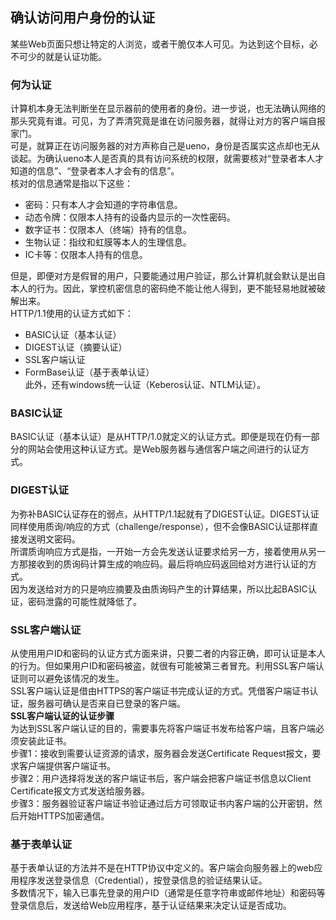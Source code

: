 ## 确认访问用户身份的认证  
某些Web页面只想让特定的人浏览，或者干脆仅本人可见。为达到这个目标，必不可少的就是认证功能。  
### 何为认证  
计算机本身无法判断坐在显示器前的使用者的身份。进一步说，也无法确认网络的那头究竟有谁。可见，为了弄清究竟是谁在访问服务器，就得让对方的客户端自报家门。  
可是，就算正在访问服务器的对方声称自己是ueno，身份是否属实这点却也无从谈起。为确认ueno本人是否真的具有访问系统的权限，就需要核对“登录者本人才知道的信息”、“登录者本人才会有的信息”。  
核对的信息通常是指以下这些：  
* 密码：只有本人才会知道的字符串信息。  
* 动态令牌：仅限本人持有的设备内显示的一次性密码。  
* 数字证书：仅限本人（终端）持有的信息。  
* 生物认证：指纹和虹膜等本人的生理信息。  
* IC卡等：仅限本人持有的信息。  

但是，即便对方是假冒的用户，只要能通过用户验证，那么计算机就会默认是出自本人的行为。因此，掌控机密信息的密码绝不能让他人得到，更不能轻易地就被破解出来。  
HTTP/1.1使用的认证方式如下：  
* BASIC认证（基本认证）  
* DIGEST认证（摘要认证）  
* SSL客户端认证  
* FormBase认证（基于表单认证）  
此外，还有windows统一认证（Keberos认证、NTLM认证）。  
### BASIC认证  
BASIC认证（基本认证）是从HTTP/1.0就定义的认证方式。即便是现在仍有一部分的网站会使用这种认证方式。是Web服务器与通信客户端之间进行的认证方式。  
### DIGEST认证  
为弥补BASIC认证存在的弱点，从HTTP/1.1起就有了DIGEST认证。DIGEST认证同样使用质询/响应的方式（challenge/response），但不会像BASIC认证那样直接发送明文密码。  
所谓质询响应方式是指，一开始一方会先发送认证要求给另一方，接着使用从另一方那接收到的质询码计算生成的响应码。最后将响应码返回给对方进行认证的方式。  
因为发送给对方的只是响应摘要及由质询码产生的计算结果，所以比起BASIC认证，密码泄露的可能性就降低了。  
### SSL客户端认证  
从使用用户ID和密码的认证方式方面来讲，只要二者的内容正确，即可认证是本人的行为。但如果用户ID和密码被盗，就很有可能被第三者冒充。利用SSL客户端认证则可以避免该情况的发生。  
SSL客户端认证是借由HTTPS的客户端证书完成认证的方式。凭借客户端证书认证，服务器可确认是否来自已登录的客户端。  
**SSL客户端认证的认证步骤**  
为达到SSL客户端认证的目的，需要事先将客户端证书发布给客户端，且客户端必须安装此证书。  
步骤1：接收到需要认证资源的请求，服务器会发送Certificate Request报文，要求客户端提供客户端证书。  
步骤2：用户选择将发送的客户端证书后，客户端会把客户端证书信息以Client Certificate报文方式发送给服务器。  
步骤3：服务器验证客户端证书验证通过后方可领取证书内客户端的公开密钥，然后开始HTTPS加密通信。  
### 基于表单认证  
基于表单认证的方法并不是在HTTP协议中定义的。客户端会向服务器上的web应用程序发送登录信息（Credential），按登录信息的验证结果认证。  
多数情况下，输入已事先登录的用户ID（通常是任意字符串或邮件地址）和密码等登录信息后，发送给Web应用程序，基于认证结果来决定认证是否成功。  





